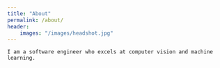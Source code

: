 ```yaml
---
title: "About"
permalink: /about/
header:
    images: "/images/headshot.jpg"
---
```

    I am a software engineer who excels at computer vision and machine learning.